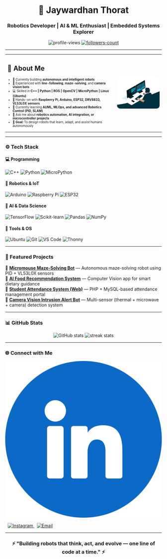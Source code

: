 <h1 align="center">🤖 Jaywardhan Thorat</h1>
<h3 align="center">Robotics Developer | AI & ML Enthusiast | Embedded Systems Explorer</h3>

<p align="center">
  <img src="https://komarev.com/ghpvc/?username=jaybt9677&label=Profile%20Views&color=0e75b6&style=flat" alt="profile-views" />
  <a href="https://github.com/jaybt9677?tab=followers">
    <img src="https://img.shields.io/github/followers/jaybt9677?label=Followers&style=social" alt="followers-count"/>
  </a>
</p>

---

<table style="border: none; border-collapse: collapse; width: 100%;">
  <tr>
    <!-- LEFT SIDE -->
    <td style="vertical-align: top; text-align: left; border: none; width: 70%;">
      <h2>🧠 About Me</h2>
      <div style="font-size: 10px;">
      <ul>
        <li>🤖 Currently building <strong>autonomous and intelligent robots</strong></li>
        <li>🎯 Experienced with <strong>line-following</strong>, <strong>maze-solving</strong>, and <strong>camera vision bots</strong></li>
        <li>💻 Skilled in <strong>C++ | Python | ROS | OpenCV | MicroPython | Linux (Ubuntu)</strong></li>
        <li>🔧 Hands-on with <strong>Raspberry Pi, Arduino, ESP32, DRV8833, VL53L0X sensors</strong></li>
        <li>🧩 Currently learning <strong>AI/ML, MLOps, and advanced Robotics Control (PID, SLAM)</strong></li>
        <li>💬 Ask me about <strong>robotics automation, AI integration, or microcontroller projects</strong></li>
        <li>🎯 <strong>Goal:</strong> To design robots that learn, adapt, and assist humans autonomously</li>
      </ul>
        <div>
    </td>
    <!-- RIGHT SIDE -->
    <td style="vertical-align: middle; text-align: center; border: none; width: 30%;">
      <img src="images/code.gif" alt="Code GIF" width="300" style="border-radius: 10px;"/>
    </td>
  </tr>
</table>





---

### ⚙️ Tech Stack  
#### 💻 Programming
![C++](https://img.shields.io/badge/C++-00599C?style=for-the-badge&logo=cplusplus&logoColor=white)
![Python](https://img.shields.io/badge/Python-3776AB?style=for-the-badge&logo=python&logoColor=white)
![MicroPython](https://img.shields.io/badge/MicroPython-2B2B2B?style=for-the-badge&logo=python&logoColor=white)

#### 🤖 Robotics & IoT  
![Arduino](https://img.shields.io/badge/Arduino-00979D?style=for-the-badge&logo=arduino&logoColor=white)
![Raspberry Pi](https://img.shields.io/badge/Raspberry%20Pi-A22846?style=for-the-badge&logo=raspberrypi&logoColor=white)
![ESP32](https://img.shields.io/badge/ESP32-000000?style=for-the-badge&logo=espressif&logoColor=white)

#### 🧠 AI & Data Science  
![TensorFlow](https://img.shields.io/badge/TensorFlow-FF6F00?style=for-the-badge&logo=tensorflow&logoColor=white)
![Scikit-learn](https://img.shields.io/badge/Scikit%20Learn-F7931E?style=for-the-badge&logo=scikitlearn&logoColor=white)
![Pandas](https://img.shields.io/badge/Pandas-150458?style=for-the-badge&logo=pandas&logoColor=white)
![NumPy](https://img.shields.io/badge/NumPy-013243?style=for-the-badge&logo=numpy&logoColor=white)

#### 🧩 Tools & OS  
![Ubuntu](https://img.shields.io/badge/Ubuntu-E95420?style=for-the-badge&logo=ubuntu&logoColor=white)
![Git](https://img.shields.io/badge/Git-F1502F?style=for-the-badge&logo=git&logoColor=white)
![VS Code](https://img.shields.io/badge/VS%20Code-0078d7?style=for-the-badge&logo=visualstudiocode&logoColor=white)
![Thonny](https://img.shields.io/badge/Thonny-3B2F63?style=for-the-badge&logo=python&logoColor=white)

---

### 🚀 Featured Projects  
🔹 [**Micromouse Maze-Solving Bot**](#) — Autonomous maze-solving robot using PID + VL53L0X sensors  
🔹 [**AI Food Recommendation System**](#) — Computer Vision app for smart dietary guidance  
🔹 [**Student Attendance System (Web)**](#) — PHP + MySQL-based attendance management portal  
🔹 [**Camera Vision Intrusion Alert Bot**](#) — Multi-sensor (thermal + microwave + camera) detection system  

---

### 📊 GitHub Stats  
<p align="center">
  <img src="https://github-readme-stats.vercel.app/api?username=jaybt9677&show_icons=true&theme=tokyonight" alt="GitHub stats" width="48%"/>
  <img src="https://github-readme-streak-stats.herokuapp.com/?user=jaybt9677&theme=tokyonight" alt="streak stats" width="48%"/>
</p>

---

### 🌐 Connect with Me  

<p align="center">
  <a href="https://www.linkedin.com/in/jaybt9977" target="_blank">
    <!-- <img src="https://img.shields.io/badge/LinkedIn-0077B5?style=for-the-badge&logo=linkedin&logoColor=white" alt="LinkedIn"/> -->
    <img src="images/linkedin.png" alt="LinkedIn" />
</p>
  </a>
  &nbsp;
  <a href="https://www.instagram.com/jaybt_9977/" target="_blank">
    <img src="https://img.shields.io/badge/Instagram-E4405F?style=for-the-badge&logo=instagram&logoColor=white" alt="Instagram"/>
  </a>
  &nbsp;
  <a href="mailto:jaybt9977@gmail.com">
    <img src="https://img.shields.io/badge/Email-D14836?style=for-the-badge&logo=gmail&logoColor=white" alt="Email"/>
  </a>
</p>

---


<h3 align="center">⚡ "Building robots that think, act, and evolve — one line of code at a time." ⚡</h3>
